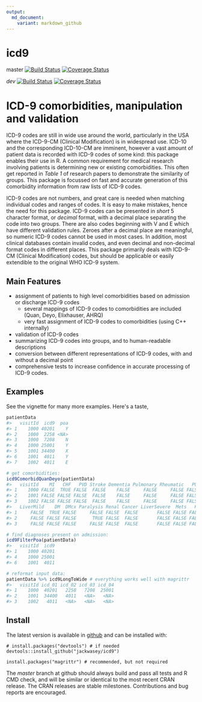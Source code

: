 ```yaml
---
output:
  md_document:
    variant: markdown_github
---
```


<!-- README.md is generated from README.Rmd. Please edit that file -->

# icd9

master [![Build Status](https://travis-ci.org/jackwasey/icd9.svg?branch=master)](https://travis-ci.org/jackwasey/icd9) [![Coverage Status](https://coveralls.io/repos/jackwasey/icd9/badge.svg?branch=master)](https://coveralls.io/r/jackwasey/icd9?branch=master)

_dev_ [![Build Status](https://travis-ci.org/jackwasey/icd9.png?branch=rcpp-optim)](https://travis-ci.org/jackwasey/icd9) 
[![Coverage Status](https://coveralls.io/repos/jackwasey/icd9/badge.svg?branch=rcpp-optim)](https://coveralls.io/r/jackwasey/icd9?branch=rcpp-optim)

# ICD-9 comorbidities, manipulation and validation

ICD-9 codes are still in wide use around the world, particularly in the USA where the ICD-9-CM (Clinical Modification) is in widespread use. ICD-10 and the corresponding ICD-10-CM are imminent, however a vast amount of patient data is recorded with ICD-9 codes of some kind: this package enables their use in R. A common requirement for medical research involving patients is determining new or existing comorbidities. This often get reported in *Table 1* of research papers to demonstrate the similarity of groups. This package is focussed on fast and accurate generation of this comorbidity information from raw lists of ICD-9 codes.

ICD-9 codes are not numbers, and great care is needed when matching individual codes and ranges of codes. It is easy to make mistakes, hence the need for this package. ICD-9 codes can be presented in *short* 5 character format, or *decimal* format, with a decimal place separating the code into two groups. There are also codes beginning with V and E which have different validation rules. Zeroes after a decimal place are meaningful, so numeric ICD-9 codes cannot be used in most cases. In addition, most clinical databases contain invalid codes, and even decimal and non-decimal format codes in different places. This package primarily deals with ICD-9-CM (Clinical Modification) codes, but should be applicable or easily extendible to the original WHO ICD-9 system.

## Main Features

 * assignment of patients to high level comorbidities based on admission or discharge ICD-9 codes
     * several mappings of ICD-9 codes to comorbidities are included (Quan, Deyo, Elixhauser, AHRQ)
     * very fast assignment of ICD-9 codes to comorbidities (using C++ internally)
 * validation of ICD-9 codes
 * summarizing ICD-9 codes into groups, and to human-readable descriptions
 * conversion between different representations of ICD-9 codes, with and without a decimal point
 * comprehensive tests to increase confidence in accurate processing of ICD-9 codes.

## Examples

See the vignette for many more examples. Here's a taste, 


```r
patientData
#>   visitId  icd9  poa
#> 1    1000 40201    Y
#> 2    1000  2258 <NA>
#> 3    1000  7208    N
#> 4    1000 25001    Y
#> 5    1001 34400    X
#> 6    1001  4011    Y
#> 7    1002  4011    E

# get comorbidities:
icd9ComorbidQuanDeyo(patientData)
#>   visitId    MI   CHF   PVD Stroke Dementia Pulmonary Rheumatic   PUD
#> 1    1000 FALSE  TRUE FALSE  FALSE    FALSE     FALSE     FALSE FALSE
#> 2    1001 FALSE FALSE FALSE  FALSE    FALSE     FALSE     FALSE FALSE
#> 3    1002 FALSE FALSE FALSE  FALSE    FALSE     FALSE     FALSE FALSE
#>   LiverMild    DM  DMcx Paralysis Renal Cancer LiverSevere  Mets   HIV
#> 1     FALSE  TRUE FALSE     FALSE FALSE  FALSE       FALSE FALSE FALSE
#> 2     FALSE FALSE FALSE      TRUE FALSE  FALSE       FALSE FALSE FALSE
#> 3     FALSE FALSE FALSE     FALSE FALSE  FALSE       FALSE FALSE FALSE

# find diagnoses present on admission:
icd9FilterPoa(patientData)
#>   visitId  icd9
#> 1    1000 40201
#> 4    1000 25001
#> 6    1001  4011

# reformat input data:
patientData %>% icd9LongToWide # everything works well with magrittr
#>   visitId icd_01 icd_02 icd_03 icd_04
#> 1    1000  40201   2258   7208  25001
#> 2    1001  34400   4011   <NA>   <NA>
#> 3    1002   4011   <NA>   <NA>   <NA>
```


## Install

The latest version is available in [github](https://github.com/jackwasey/icd9) and can be installed with:

    # install.packages("devtools") # if needed
    devtools::install_github("jackwasey/icd9")

    install.packages("magrittr") # recommended, but not required

The _master_ branch at github should always build and pass all tests and R CMD check, and will be similar or identical to the most recent CRAN release. The CRAN releases are stable milestones. Contributions and bug reports are encouraged.
